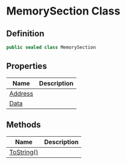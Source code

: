 # MemorySection Class
## Definition

```c#
public sealed class MemorySection
```

## Properties

| Name | Description |
| ---- | ----------- |
| [Address](MrKWatkins.EmulatorTestSuites.Z80.Instruction.Fuse.MemorySection.Address.md) |  |
| [Data](MrKWatkins.EmulatorTestSuites.Z80.Instruction.Fuse.MemorySection.Data.md) |  |

## Methods

| Name | Description |
| ---- | ----------- |
| [ToString()](MrKWatkins.EmulatorTestSuites.Z80.Instruction.Fuse.MemorySection.ToString.md) |  |

